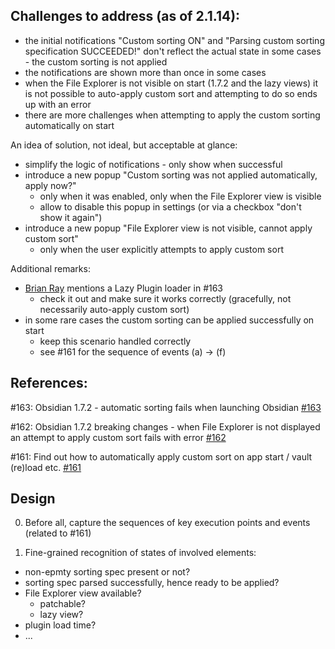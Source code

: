 ## Challenges to address (as of 2.1.14):

- the initial notifications "Custom sorting ON" and "Parsing custom sorting specification SUCCEEDED!" 
  don't reflect the actual state in some cases - the custom sorting is not applied
- the notifications are shown more than once in some cases
- when the File Explorer is not visible on start (1.7.2 and the lazy views) it is not possible to auto-apply custom sort
  and attempting to do so ends up with an error
- there are more challenges when attempting to apply the custom sorting automatically on start

An idea of solution, not ideal, but acceptable at glance:
- simplify the logic of notifications - only show when successful
- introduce a new popup "Custom sorting was not applied automatically, apply now?"
  - only when it was enabled, only when the File Explorer view is visible
  - allow to disable this popup in settings (or via a checkbox "don't show it again")
- introduce a new popup "File Explorer view is not visible, cannot apply custom sort"
  - only when the user explicitly attempts to apply custom sort 

Additional remarks:
- [Brian Ray](https://github.com/bray) mentions a Lazy Plugin loader in #163
  - check it out and make sure it works correctly (gracefully, not necessarily auto-apply custom sort) 
- in some rare cases the custom sorting can be applied successfully on start
  - keep this scenario handled correctly
  - see #161 for the sequence of events (a) -> (f)

## References:

#163: Obsidian 1.7.2 - automatic sorting fails when launching Obsidian
[#163](https://github.com/SebastianMC/obsidian-custom-sort/issues/163)

#162: Obsidian 1.7.2 breaking changes - when File Explorer is not displayed an attempt to apply custom sort fails with error
[#162](https://github.com/SebastianMC/obsidian-custom-sort/issues/162)

#161: Find out how to automatically apply custom sort on app start / vault (re)load etc.
[#161](https://github.com/SebastianMC/obsidian-custom-sort/issues/161)

## Design

0. Before all, capture the sequences of key execution points and events (related to #161)

1. Fine-grained recognition of states of involved elements:
  - non-epmty sorting spec present or not?
  - sorting spec parsed successfully, hence ready to be applied?
  - File Explorer view available?
    - patchable?
    - lazy view?
  - plugin load time?
  - ...
